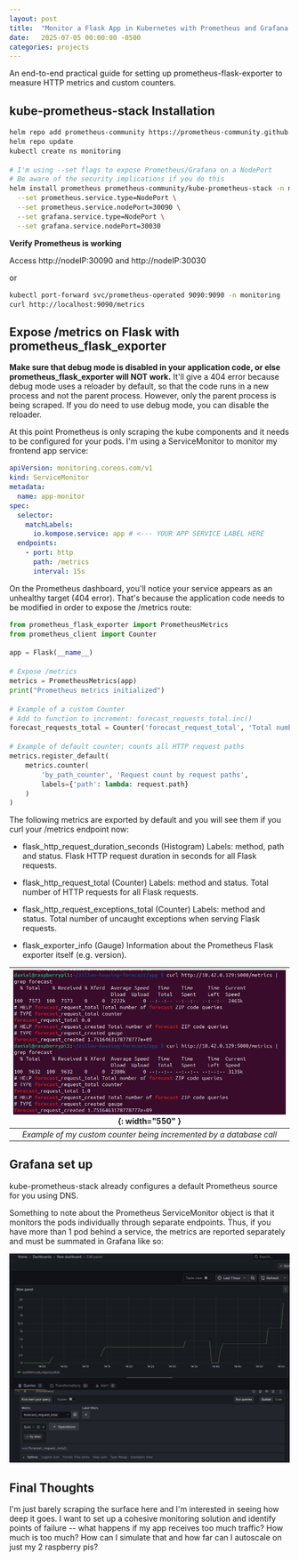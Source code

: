 ```yaml
---
layout: post
title:  "Monitor a Flask App in Kubernetes with Prometheus and Grafana (Step-by-Step Guide)"
date:   2025-07-05 00:00:00 -0500
categories: projects
---
```

An end-to-end practical guide for setting up prometheus-flask-exporter to measure HTTP metrics and custom counters.<!--break-->

## kube-prometheus-stack Installation

```bash
helm repo add prometheus-community https://prometheus-community.github.io/helm-charts
helm repo update
kubectl create ns monitoring

# I'm using --set flags to expose Prometheus/Grafana on a NodePort
# Be aware of the security implications if you do this
helm install prometheus prometheus-community/kube-prometheus-stack -n monitoring \
  --set prometheus.service.type=NodePort \
  --set prometheus.service.nodePort=30090 \
  --set grafana.service.type=NodePort \
  --set grafana.service.nodePort=30030
```

**Verify Prometheus is working**

Access http://nodeIP:30090 and http://nodeIP:30030

or

```bash
kubectl port-forward svc/prometheus-operated 9090:9090 -n monitoring
curl http://localhost:9090/metrics
```

## Expose /metrics on Flask with prometheus_flask_exporter

**Make sure that debug mode is disabled in your application code, or else prometheus_flask_exporter will NOT work.** It'll give a 404 error because debug mode uses a reloader by default, so that the code runs in a new process and not the parent process. However, only the parent process is being scraped. If you do need to use debug mode, you can disable the reloader. 

At this point Prometheus is only scraping the kube components and it needs to be configured for your pods. I'm using a ServiceMonitor to monitor my frontend app service:

```yaml 
apiVersion: monitoring.coreos.com/v1
kind: ServiceMonitor
metadata:
  name: app-monitor
spec:
  selector:
    matchLabels:
      io.kompose.service: app # <--- YOUR APP SERVICE LABEL HERE
  endpoints:
    - port: http
      path: /metrics
      interval: 15s
```

On the Prometheus dashboard, you'll notice your service appears as an unhealthy target (404 error). That's because the application code needs to be modified in order to expose the /metrics route: 

```python
from prometheus_flask_exporter import PrometheusMetrics
from prometheus_client import Counter

app = Flask(__name__)

# Expose /metrics
metrics = PrometheusMetrics(app)
print("Prometheus metrics initialized")

# Example of a custom Counter 
# Add to function to increment: forecast_requests_total.inc()
forecast_requests_total = Counter('forecast_request_total', 'Total number of forecast ZIP code queries')

# Example of default counter; counts all HTTP request paths
metrics.register_default(
    metrics.counter(
        'by_path_counter', 'Request count by request paths',
        labels={'path': lambda: request.path}
    )
)
```

The following metrics are exported by default and you will see them if you curl your /metrics endpoint now:
- flask_http_request_duration_seconds (Histogram) Labels: method, path and status. Flask HTTP request duration in seconds for all Flask requests.

- flask_http_request_total (Counter) Labels: method and status. Total number of HTTP requests for all Flask requests.

- flask_http_request_exceptions_total (Counter) Labels: method and status. Total number of uncaught exceptions when serving Flask requests.

- flask_exporter_info (Gauge) Information about the Prometheus Flask exporter itself (e.g. version).

| ![/assets/promCustomCounter.png](/assets/promCustomCounter.png){: width="550" } |
|:--:| 
| *Example of my custom counter being incremented by a database call* |

## Grafana set up

kube-prometheus-stack already configures a default Prometheus source for you using DNS. 

Something to note about the Prometheus ServiceMonitor object is that it monitors the pods individually through separate endpoints. Thus, if you have more than 1 pod behind a service, the metrics are reported separately and must be summated in Grafana like so: 

![/assets/sumForecastRequestTotal.png](/assets/sumForecastRequestTotal.png)

## Final Thoughts 

I'm just barely scraping the surface here and I'm interested in seeing how deep it goes. I want to set up a cohesive monitoring solution and identify points of failure -- what happens if my app receives too much traffic? How much is too much? How can I simulate that and how far can I autoscale on just my 2 raspberry pis? 